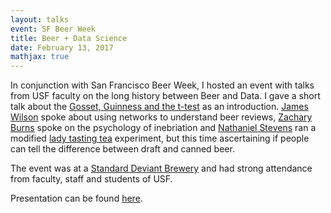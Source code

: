 ```yaml
---
layout: talks
event: SF Beer Week 
title: Beer + Data Science 
date: February 13, 2017 
mathjax: true
---
```


In conjunction with San Francisco Beer Week, I  hosted an event with talks from USF faculty on the long history between Beer and Data. I gave a short talk about the [Gosset, Guinness and the t-test](https://en.wikipedia.org/wiki/William_Sealy_Gosset) as an introduction. [James Wilson](https://www.usfca.edu/faculty/james-wilson) spoke about using networks to understand beer reviews, [Zachary Burns](https://www.usfca.edu/management/faculty/zachary-burns) spoke on the psychology of inebriation and [Nathaniel Stevens](https://uwaterloo.ca/scholar/nstevens/) ran a modified [lady tasting tea](https://en.wikipedia.org/wiki/Lady_tasting_tea) experiment, but this time ascertaining if people can tell the difference between draft and canned beer.


The event was at a [Standard Deviant Brewery](https://standarddeviantbrewing.square.site/) and had strong attendance from faculty, staff and students of USF.


Presentation can be found [here](/assets/BeerWeek2017.pdf).